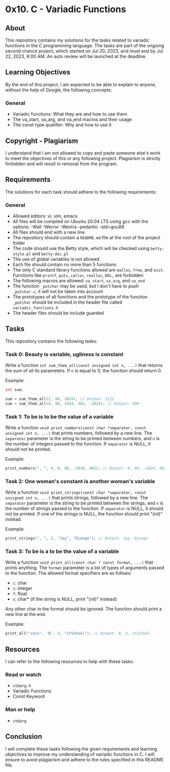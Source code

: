 # 0x10. C - Variadic Functions

## About
This repository contains my solutions for the tasks related to variadic functions in the C programming language. The tasks are part of the ongoing second chance project, which started on Jul 20, 2023, and must end by Jul 22, 2023, 6:00 AM. An auto review will be launched at the deadline.

## Learning Objectives
By the end of this project, I am expected to be able to explain to anyone, without the help of Google, the following concepts:

### General
- Variadic functions: What they are and how to use them
- The va_start, va_arg, and va_end macros and their usage
- The const type qualifier: Why and how to use it

## Copyright - Plagiarism
I understand that I am not allowed to copy and paste someone else's work to meet the objectives of this or any following project. Plagiarism is strictly forbidden and will result in removal from the program.

## Requirements
The solutions for each task should adhere to the following requirements:

### General
- Allowed editors: vi, vim, emacs
- All files will be compiled on Ubuntu 20.04 LTS using gcc with the options: -Wall -Werror -Wextra -pedantic -std=gnu89
- All files should end with a new line
- The repository should contain a `README.md` file at the root of the project folder
- The code should use the Betty style, which will be checked using `betty-style.pl` and `betty-doc.pl`
- The use of global variables is not allowed
- Each file should contain no more than 5 functions
- The only C standard library functions allowed are `malloc`, `free`, and `exit`. Functions like `printf`, `puts`, `calloc`, `realloc`, etc., are forbidden
- The following macros are allowed: `va_start`, `va_arg`, and `va_end`
- The function `_putchar` may be used, but I don't have to push ` _putchar.c`; it will not be taken into account
- The prototypes of all functions and the prototype of the function `_putchar` should be included in the header file called `variadic_functions.h`
- The header files should be include guarded

## Tasks
This repository contains the following tasks:

### Task 0: Beauty is variable, ugliness is constant
Write a function `int sum_them_all(const unsigned int n, ...)` that returns the sum of all its parameters. If `n` is equal to 0, the function should return 0.

Example:
```c
int sum;

sum = sum_them_all(2, 98, 1024); // Output: 1122
sum = sum_them_all(4, 98, 1024, 402, -1024); // Output: 500
```

### Task 1: To be is to be the value of a variable
Write a function `void print_numbers(const char *separator, const unsigned int n, ...)` that prints numbers, followed by a new line. The `separator` parameter is the string to be printed between numbers, and `n` is the number of integers passed to the function. If `separator` is NULL, it should not be printed.

Example:
```c
print_numbers(", ", 4, 0, 98, -1024, 402); // Output: 0, 98, -1024, 402
```

### Task 2: One woman's constant is another woman's variable
Write a function `void print_strings(const char *separator, const unsigned int n, ...)` that prints strings, followed by a new line. The `separator` parameter is the string to be printed between the strings, and `n` is the number of strings passed to the function. If `separator` is NULL, it should not be printed. If one of the strings is NULL, the function should print "(nil)" instead.

Example:
```c
print_strings(", ", 2, "Jay", "Django"); // Output: Jay, Django
```

### Task 3: To be is a to be the value of a variable
Write a function `void print_all(const char * const format, ...)` that prints anything. The `format` parameter is a list of types of arguments passed to the function. The allowed format specifiers are as follows:
- `c`: char
- `i`: integer
- `f`: float
- `s`: char* (if the string is NULL, print "(nil)" instead)

Any other char in the format should be ignored. The function should print a new line at the end.

Example:
```c
print_all("ceis", 'B', 3, "stSchool"); // Output: B, 3, stSchool
```

## Resources
I can refer to the following resources to help with these tasks:

### Read or watch
- `stdarg.h`
- Variadic Functions
- Const Keyword

### Man or help
- `stdarg`

## Conclusion
I will complete these tasks following the given requirements and learning objectives to improve my understanding of variadic functions in C. I will ensure to avoid plagiarism and adhere to the rules specified in this README file.
